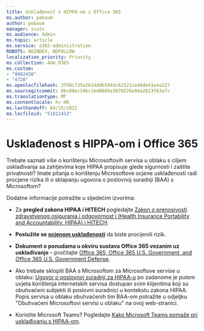 ```yaml
---
title: Usklađenost s HIPPA-om i Office 365
ms.author: pebaum
author: pebaum
manager: scotv
ms.audience: Admin
ms.topic: article
ms.service: o365-administration
ROBOTS: NOINDEX, NOFOLLOW
localization_priority: Priority
ms.collection: Adm_O365
ms.custom:
- "9002430"
- "4720"
ms.openlocfilehash: 3f98c725e2624ddb584dc62321ce48de41e4a127
ms.sourcegitcommit: 8bc60ec34bc1e40685e3976576e04a2623f63a7c
ms.translationtype: MT
ms.contentlocale: hr-HR
ms.lasthandoff: 04/15/2021
ms.locfileid: "51811412"
---
```

# <a name="hippa-compliance-and-office-365"></a>Usklađenost s HIPPA-om i Office 365

Trebate saznati više o korištenju Microsoftovih servisa u oblaku s ciljem usklađivanja sa zahtjevima koje HIPAA propisuje glede sigurnosti i zaštite privatnosti?  Imate pitanja o korištenju Microsoftove ocjene usklađenosti radi procjene rizika ili o sklapanju ugovora o poslovnoj suradnji (BAA) s Microsoftom?  

Dodatne informacije potražite u sljedećim izvorima:

- Za **pregled zakona HIPAA i HITECH** pogledajte [Zakon o prenosivosti zdravstvenog osiguranja i odgovornost i (Health Insurance Portability and Accountability, HIPAA) i HITECH](https://docs.microsoft.com/microsoft-365/compliance/offering-hipaa-hitech?view=o365-worldwide).

- **Poslužite se [ocjenom usklađenosti](https://docs.microsoft.com/microsoft-365/compliance/offering-hipaa-hitech?view=o365-worldwide#use-microsoft-compliance-score-to-assess-your-risk)** da biste procijenili rizik.

- **Dokument o ponudama u okviru sustava Office 365 vezanim uz usklađivanje** – pročitajte [Office 365, Office 365 U.S. Government, and Office 365 U.S. Government Defense](https://go.microsoft.com/fwlink/p/?LinkID=2077751).

- Ako trebate sklopiti BAA s Microsoftom za Microsoftove servise u oblaku: [Ugovor o poslovnoj suradnji za HIPAA-u](https://aka.ms/BAA) po zadanome je putem uvjeta korištenja internetskih servisa dostupan svim klijentima koji su obuhvaćeni subjekti ili poslovni suradnici u kontekstu zakona HIPAA. Popis servisa u oblaku obuhvaćenih tim BAA-om potražite u odjeljku "Obuhvaćeni Microsoftovi servisi u oblaku" na ovoj web-stranici.

- Koristite Microsoft Teams? Pogledajte [Kako Microsoft Teams pomaže pri usklađivanju s HIPAA-om](https://www.microsoft.com/microsoft-365/blog/2019/04/30/white-paper-microsoft-teams-healthcare-providers-hipaa-compliance/).
